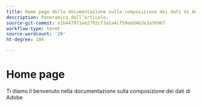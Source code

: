 ```yaml
---
title: Home page della documentazione sulla composizione dei dati di Adobe
description: Panoramica dell’articolo.
source-git-commit: e1b447971ee2792cf3a1a4c759edd462e3a76967
workflow-type: tm+mt
source-wordcount: '20'
ht-degree: 10%

---
```



# Home page

Ti diamo il benvenuto nella documentazione sulla composizione dei dati di Adobe


<!--
This is the landing page of the user guide. It should be the first list item in the TOC.md file.

See other user landing pages to get ideas.
-->
